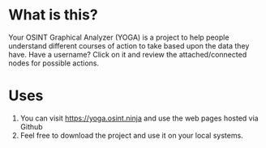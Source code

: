 # What is this?
Your OSINT Graphical Analyzer (YOGA) is a project to help people understand different courses of action to take based upon the data they have. Have a username? Click on it and review the attached/connected nodes for possible actions.

# Uses
1. You can visit https://yoga.osint.ninja and use the web pages hosted via Github
2. Feel free to download the project and use it on your local systems.
